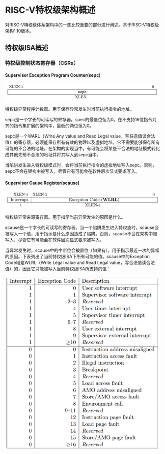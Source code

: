 # RISC-V特权级架构概述

对RISC-V特权级体系架构中的一些比较重要的部分进行阐述。基于RISC-V特权级架构1.10版本。

## 特权级ISA概述

### 特权级控制状态寄存器（CSRs）

#### Supervisor Exception Program Counter(sepc)

![avatar](./photo/sepc.png)

特权级异常程序计数器。用于保存异常发生时当前执行指令的地址。

sepc是一个字长的可读写的寄存器。spec的最低位恒为0。在不支持16位指令对齐的指令集扩展的架构中，最低的两位恒为0。

sepc是一个WARL（Write Any value and Read Legal value，写任意值读合法值）的寄存器，必须能保存所有有效的物理以及虚拟地址。它不需要能够保存所有可能的不合法的地址。在架构的实现当中，有可能会将某些不合法的地址模式转化成其他先前不合法的地址并将其写入到sepc当中。

当陷阱发生进入特权级模式时，会将当前执行指令的虚拟地址写入sepc。否则，sepc不会在架构中被写入，尽管它有可能会在软件层次显式要求写入。

#### Supervisor Cause Register(scause)

![avatar](./photo/scause.png)

特权级异常来源寄存器。用于指示当前异常发生的原因是什么。

scause是一个字长的可读写的寄存器。当一个陷阱发生进入特权态时，scause会被写入一个值，用于指示是什么原因造成了陷阱。否则，scause不会在架构中被写入，尽管它有可能会在软件层次显式要求被写入。

当异常发生时，scause中的中断位会被置位（如果有），用于指示最近一次的异常的原因。下表列出了当前特权级ISA下所有可能的值。scause中的Exception Code域是WLRL（Write Legal value and Read Legal value，写合法值读合法值）的，因此它只能被写入当前特权级ISA所支持的值：

![avatar](./photo/scause-value.png)

